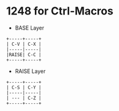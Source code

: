 # 1248 for Ctrl-Macros
* BASE Layer
```
+-----+-----+
| C-V | C-X |
|-----|-----|
|RAISE| C-C |
+-----+-----+
```
* RAISE Layer
```
+-----+-----+
| C-S | C-Y |
|-----|-----|
| --- | C-Z |
+-----+-----+
```
